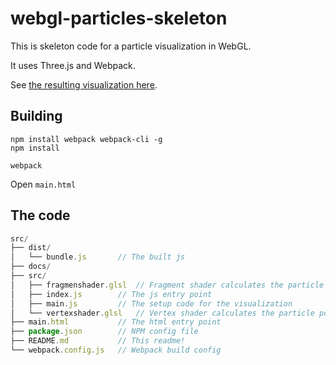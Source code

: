 # webgl-particles-skeleton

This is skeleton code for a particle visualization in WebGL.

It uses Three.js and Webpack.

See [the resulting visualization here](https://holgerl.github.io/webgl-particles-skeleton/).

## Building

```
npm install webpack webpack-cli -g
npm install
```

```
webpack
```

Open `main.html`

## The code

```javascript
src/
├── dist/
│   └── bundle.js       // The built js
├── docs/
├── src/
│   ├── fragmenshader.glsl  // Fragment shader calculates the particle appearances
│   ├── index.js        // The js entry point
│   ├── main.js         // The setup code for the visualization
│   └── vertexshader.glsl   // Vertex shader calculates the particle positions
├── main.html           // The html entry point
├── package.json        // NPM config file
├── README.md           // This readme!
└── webpack.config.js   // Webpack build config
```
